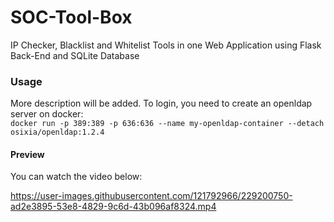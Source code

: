 # SOC-Tool-Box
IP Checker, Blacklist and Whitelist Tools in one Web Application using Flask Back-End and SQLite Database

### Usage
More description will be added. To login, you need to create an openldap server on docker: <br />
```docker run -p 389:389 -p 636:636 --name my-openldap-container --detach osixia/openldap:1.2.4```

#### Preview
You can watch the video below:

https://user-images.githubusercontent.com/121792966/229200750-ad2e3895-53e8-4829-9c6d-43b096af8324.mp4

